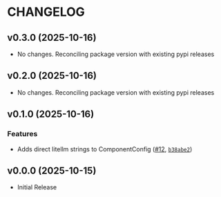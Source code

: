# CHANGELOG

<!-- version list -->

## v0.3.0 (2025-10-16)

- No changes. Reconciling package version with existing pypi releases

## v0.2.0 (2025-10-16)

- No changes. Reconciling package version with existing pypi releases

## v0.1.0 (2025-10-16)

### Features

- Adds direct litellm strings to ComponentConfig
  ([#12](https://github.com/AgentToolkit/agent-lifecycle-toolkit/pull/12),
  [`b38abe2`](https://github.com/AgentToolkit/agent-lifecycle-toolkit/commit/b38abe2636f17ff4776f43448b2db94d1a314c54))


## v0.0.0 (2025-10-15)

- Initial Release
